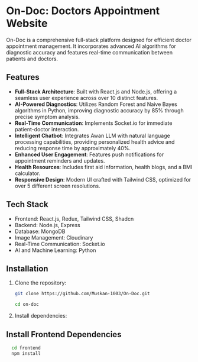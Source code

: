 # On-Doc: Doctors Appointment Website

On-Doc is a comprehensive full-stack platform designed for efficient doctor appointment management. It incorporates advanced AI algorithms for diagnostic accuracy and features real-time communication between patients and doctors.

## Features

- **Full-Stack Architecture**: Built with React.js and Node.js, offering a seamless user experience across over 10 distinct features.
- **AI-Powered Diagnostics**: Utilizes Random Forest and Naive Bayes algorithms in Python, improving diagnostic accuracy by 85% through precise symptom analysis.
- **Real-Time Communication**: Implements Socket.io for immediate patient-doctor interaction.
- **Intelligent Chatbot**: Integrates Awan LLM with natural language processing capabilities, providing personalized health advice and reducing response time by approximately 40%.
- **Enhanced User Engagement**: Features push notifications for appointment reminders and updates.
- **Health Resources**: Includes first aid information, health blogs, and a BMI calculator.
- **Responsive Design**: Modern UI crafted with Tailwind CSS, optimized for over 5 different screen resolutions.

## Tech Stack

- Frontend: React.js, Redux, Tailwind CSS, Shadcn
- Backend: Node.js, Express
- Database: MongoDB
- Image Management: Cloudinary
- Real-Time Communication: Socket.io
- AI and Machine Learning: Python

## Installation

1. Clone the repository:

   ```bash
   git clone https://github.com/Muskan-1003/On-Doc.git
   
   cd on-doc
2. Install dependencies:

## Install Frontend Dependencies
```bash
  cd frontend
  npm install
